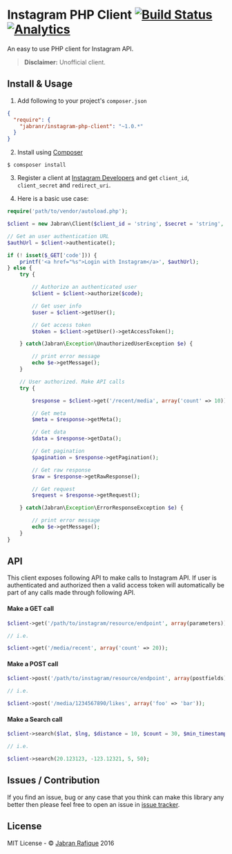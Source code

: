 # Instagram PHP Client [![Build Status](https://travis-ci.org/jabranr/instagram-php-client.svg)](https://travis-ci.org/jabranr/instagram-php-client) [![Analytics](https://ga-beacon.appspot.com/UA-50688851-1/instagram-php-client)](https://github.com/igrigorik/ga-beacon)

An easy to use PHP client for Instagram API.

> **Disclaimer:** Unofficial client.


## Install & Usage

1. Add following to your project's `composer.json`

```json
{
  "require": {
    "jabranr/instagram-php-client": "~1.0.*"
  }
}
```

2. Install using [Composer](http://getcomposer.org)

```shell
$ comsposer install
```

3. Register a client at [Instagram Developers](http://instagram.com/developer/clients/register/) and get `client_id`, `client_secret` and `redirect_uri`.

4. Here is a basic use case:

```php
require('path/to/vendor/autoload.php');

$client = new Jabran\Client($client_id = 'string', $secret = 'string', $redirect_uri = 'string', $scope = 'basic+public_content');

// Get an user authentication URL
$authUrl = $client->authenticate();

if (! isset($_GET['code'])) {
	printf('<a href="%s">Login with Instagram</a>', $authUrl);
} else {
    try {

    	// Authorize an authenticated user
        $client = $client->authorize($code);

        // Get user info
        $user = $client->getUser();

        // Get access token
        $token = $client->getUser()->getAccessToken();

    } catch(Jabran\Exception\UnauthorizedUserException $e) {

		// print error message
        echo $e->getMessage();
    }

	// User authorized. Make API calls
	try {

		$response = $client->get('/recent/media', array('count' => 10));

		// Get meta
		$meta = $response->getMeta();

		// Get data
		$data = $response->getData();

		// Get pagination
		$pagination = $response->getPagination();

		// Get raw response
		$raw = $response->getRawResponse();

        // Get request
        $request = $response->getRequest();

	} catch(Jabran\Exception\ErrorResponseException $e) {

		// print error message
		echo $e->getMessage();
	}
}

```


## API

This client exposes following API to make calls to Instagram API. If user is authenticated and authorized then a valid access token will automatically be part of any calls made through following API.

#### Make a GET call

```php
$client->get('/path/to/instagram/resource/endpoint', array(parameters));

// i.e.

$client->get('/media/recent', array('count' => 20));
```

#### Make a POST call

```php
$client->post('/path/to/instagram/resource/endpoint', array(postfields));

// i.e.

$client->post('/media/1234567890/likes', array('foo' => 'bar'));
```

#### Make a Search call

```php
$client->search($lat, $lng, $distance = 10, $count = 30, $min_timestamp = null, $max_timestamp = null);

// i.e.

$client->search(20.123123, -123.12321, 5, 50);
```

## Issues / Contribution

If you find an issue, bug or any case that you think can make this library any better then please feel free to open an issue in [issue tracker](https://github.com/jabranr/instagram-php-client/issues).

## License

MIT License - &copy; [Jabran Rafique](http://jabran.me) 2016
